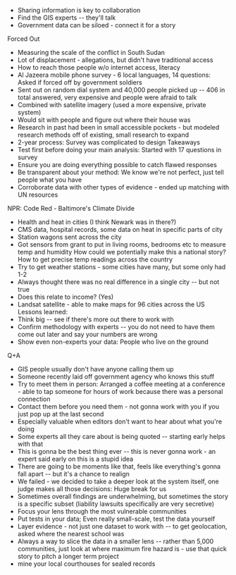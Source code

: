 - Sharing information is key to collaboration
- Find the GIS experts -- they'll talk 
- Government data can be siloed - connect it for a story

Forced Out
- Measuring the scale of the conflict in South Sudan
- Lot of displacement - allegations, but didn't have traditional access
- How to reach those people w/o internet access, literacy
- Al Jazeera mobile phone survey - 6 local languages, 14 questions: Asked if forced off by government soldiers
- Sent out on random dial system and 40,000 people picked up -- 406 in total answered, very expensive and people were afraid to talk
- Combined with satellite imagery (used a more expensive, private system)
- Would sit with people and figure out where their house was
- Research in past had been in small accessible pockets - but modeled research methods off of existing, small research to expand
- 2-year process: Survey was complicated to design
Takeaways 
- Test first before doing your main analysis: Started with 17 questions in survey
- Ensure you are doing everything possible to catch flawed responses
- Be transparent about your method: We know we're not perfect, just tell people what you have
- Corroborate data with other types of evidence - ended up matching with UN resources

NPR: Code Red - Baltimore's Climate Divide
- Health and heat in cities (I think Newark was in there?)
- CMS data, hospital records, some data on heat in specific parts of city
- Station wagons sent across the city
- Got sensors from grant to put in living rooms, bedrooms etc to measure temp and humidity
How could we potentially make this a national story? How to get precise temp readings across the country
- Try to get weather stations - some cities have many, but some only had 1-2
- Always thought there was no real difference in a single city -- but not true 
- Does this relate to income? (Yes)
- Landsat satellite - able to make maps for 96 cities across the US
Lessons learned:
- Think big -- see if there's more out there to work with
- Confirm methodology with experts -- you do not need to have them come out later and say your numbers are wrong
- Show even non-experts your data: People who live on the ground


Q+A
- GIS people usually don't have anyone calling them up
- Someone recently laid off government agency who knows this stuff
- Try to meet them in person: Arranged a coffee meeting at a conference - able to tap someone for hours of work because there was a personal connection
- Contact them before you need them - not gonna work with you if you just pop up at the last second
- Especially valuable when editors don't want to hear about what you're doing
- Some experts all they care about is being quoted -- starting early helps with that
- This is gonna be the best thing ever -- this is never gonna work - an expert said early on this is a stupid idea
- There are going to be moments like that, feels like everything's gonna fall apart -- but it's a chance to realign
- We failed - we decided to take a deeper look at the system itself, one judge makes all those decisions: Huge break for us
- Sometimes overall findings are underwhelming, but sometimes the story is a specific subset (liability lawsuits specifically are very secretive)
- Focus your lens through the most vulnerable communities
- Put tests in your data; Even really small-scale, test the data yourself
- Layer evidence - not just one dataset to work with -- to get geolocation, asked where the nearest school was
- Always a way to slice the data in a smaller lens -- rather than 5,000 communities, just look at where maximum fire hazard is - use that quick story to pitch a longer term project
- mine your local courthouses for sealed records




